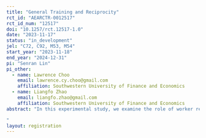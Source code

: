```yaml
---
title: "General Training and Reciprocity"
rct_id: "AEARCTR-0012517"
rct_id_num: "12517"
doi: "10.1257/rct.12517-1.0"
date: "2023-11-17"
status: "in_development"
jel: "C72, C92, M53, M54"
start_year: "2023-11-18"
end_year: "2024-12-31"
pi: "Senran Lin"
pi_other:
  - name: Lawrence Choo
    email: lawrence.cy.choo@gmail.com
    affiliation: Southwestern University of Finance and Economics
  - name: Liangfo Zhao
    email: liangfo.zhao@gmail.com
    affiliation: Southwestern University of Finance and Economics
abstract: "In this experimental study, we examine the role of worker reciprocity—the tendency to reward kindness and punish unkindness—as a driving factor behind firms' investment in general training that benefits not only themselves but also other firms in the industry. Specifically, the experiment is designed to disentangle the effects of intention-based reciprocity from those of distributional preferences in explaining this behavior. We employ a two-by-two design to investigate workers' responses to both intentional and randomly assigned training levels, assessing the impact of intention-based reciprocity. Simultaneously, the design varies to allow for either positive or negative reciprocation towards the employer through unobservable efforts.
"
layout: registration
---
```


